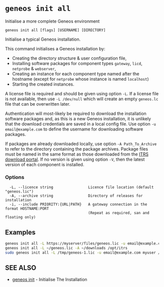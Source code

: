 # `geneos init all`

Initialise a more complete Geneos environment

```text
geneos init all [flags] [USERNAME] [DIRECTORY]
```

Initialise a typical Geneos installation.

This command initialises a Geneos installation by:

* Creating the directory structure & user configuration file,
* Installing software packages for component types `gateway`, `licd`, `netprobe` & `webserver`,
* Creating an instance for each component type named after the hostname (except for `netprobe` whose instance is named `localhost`)
* Starting the created instances.

A license file is required and should be given using option `-L`. If a license file is not available, then use `-L /dev/null` which will create an empty `geneos.lc` file that can be overwritten later.

Authentication will most-likely be required to download the installation software packages and, as this is a new Geneos installation, it is unlikely that the download credentials are saved in a local config file. Use option `-u email@example.com` to define the username for downloading software packages.

If packages are already downloaded locally, use option `-A Path_To_Archive` to refer to the directory containing the package archives.  Package files must be named in the same format as those downloaded from the [ITRS download portal](https://resources.itrsgroup.com/downloads). If no version is given using option `-V`, then the latest version of each component is installed.
### Options

```text
  -L, --licence string                Licence file location (default "geneos.lic")
  -A, --archive string                Directory of releases for installation
  -i, --include PRIORITY:{URL|PATH}   A gateway connection in the format HOSTNAME:PORT
                                      (Repeat as required, san and floating only)
```

## Examples

```bash
geneos init all -L https://myserver/files/geneos.lic -u email@example.com
geneos init all -L ~/geneos.lic -A ~/downloads /opt/itrs
sudo geneos init all -L /tmp/geneos-1.lic -u email@example.com myuser /opt/geneos

```

## SEE ALSO

* [geneos init](geneos_init.md)	 - Initialise The Installation
